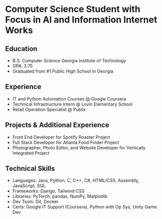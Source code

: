 # Computer Science Student with Focus in AI and Information Internet Works

## Education 
  - B.S. Computer Science Georgia Institute of Technology
  - GPA: 3.75
  - Graduated from #1 Public High School in Georgia

## Experience
  - IT and Python Automation Courses @ Google Coursera
  - Technical Infrastructure Intern @ Lovin Elementary School
  - Retail Operation Specialist @ Publix

## Projects & Additional Experience
  - Front End Developer for Spotify Roaster Project
  - Full Stack Developer for Atlanta Food Finder Project
  - Photographer, Photo Editor, and Website Developer for Vertically Integrated Project

## Technical Skills
  - Languages: Java, Python, C, C++, C#, HTML/CSS, Assembly, JavaScript, SQL
  - Frameworks: Django, Tailwind CSS
  - Libraries: PyTorch, pandas, NumPy, Matplotlib
  - Dev Tools: Git, Docker
  - Certs: Google IT Support (Coursera), Python with Op Sys, Unity Game Dev
